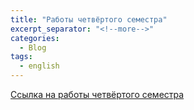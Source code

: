 ```yaml
---
title: "Работы четвёртого семестра"
excerpt_separator: "<!--more-->"
categories:
  - Blog
tags:
  - english
---
```


[Ссылка на работы четвёртого семестра](https://github.com/ShadrinSpock/portfolio-herzen/tree/master/_english/4_sem)
